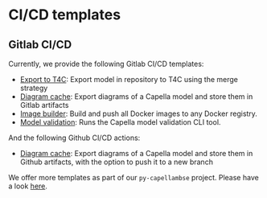 <!--
 ~ SPDX-FileCopyrightText: Copyright DB Netz AG and the capella-collab-manager contributors
 ~ SPDX-License-Identifier: Apache-2.0
 -->

# CI/CD templates

## Gitlab CI/CD

Currently, we provide the following Gitlab CI/CD templates:

- [Export to T4C](./gitlab/t4c-export.md): Export model in repository to T4C using the merge strategy
- [Diagram cache](./gitlab/diagram-cache.md): Export diagrams of a Capella model and store them in Gitlab artifacts
- [Image builder](#image-builder): Build and push all Docker images to any Docker registry.
- [Model validation](#model-validation): Runs the Capella model validation CLI tool.

And the following Github CI/CD actions:

- [Diagram cache](./github/diagram-cache.md): Export diagrams of a Capella model and store them in Github artifacts,
with the option to push it to a new branch

We offer more templates as part of our `py-capellambse` project. Please have a look [here](https://github.com/DSD-DBS/py-capellambse/tree/master/ci-templates/gitlab).
